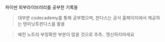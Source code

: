 파이썬 외부라이브러리를 공부한 기록들
>대부분 codecademy를 통해 공부했으며, 판다스는 공식 홈페이지에서 제공하는 텐미닛투판다스를 활용

>예전 노트라 부정확한 부분이 많을 것으로 추측.. 맹신하지마세요  
